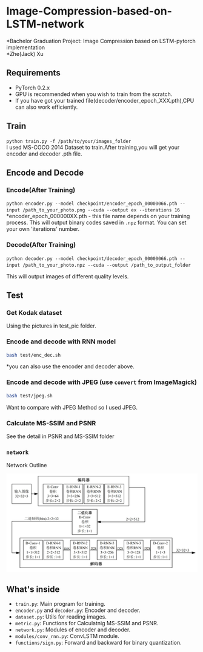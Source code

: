 # Image-Compression-based-on-LSTM-network
*Bachelor Graduation Project: Image Compression based on LSTM-pytorch implementation  
*Zhe(Jack) Xu  

## Requirements
- PyTorch 0.2.x
- GPU is recommended when you wish to train from the scratch.
- If you have got your trained file(decoder/encoder_epoch_XXX.pth),CPU can also work efficiently.

## Train
`
python train.py -f /path/to/your/images_folder
`  
I used MS-COCO 2014 Dataset to train.After training,you will get your encoder and decoder .pth file.

## Encode and Decode
### Encode(After Training)
`
python encoder.py --model checkpoint/encoder_epoch_00000066.pth --input /path_to_your_photo.png --cuda --output ex --iterations 16
`  
*encoder_epoch_000000XX.pth - this file name depends on your training process.
This will output binary codes saved in `.npz` format.
You can set your own 'iterations' number. 

### Decode(After Training)
`
python decoder.py --model checkpoint/decoder_epoch_00000066.pth --input /path_to_your_photo.npz --cuda --output /path_to_output_folder
`  

This will output images of different quality levels.

## Test
### Get Kodak dataset
Using the pictures in test_pic folder.

### Encode and decode with RNN model
```bash
bash test/enc_dec.sh
```
*you can also use the encoder and decoder above.

### Encode and decode with JPEG (use `convert` from ImageMagick)
```bash
bash test/jpeg.sh
```
Want to compare with JPEG Method so I used JPEG.

### Calculate MS-SSIM and PSNR
See the detail in PSNR and MS-SSIM folder

### `network`

Network Outline

![Network](networkpic.jpg)

## What's inside
- `train.py`: Main program for training.
- `encoder.py` and `decoder.py`: Encoder and decoder.
- `dataset.py`: Utils for reading images.
- `metric.py`: Functions for Calculatnig MS-SSIM and PSNR.
- `network.py`: Modules of encoder and decoder.
- `modules/conv_rnn.py`: ConvLSTM module.
- `functions/sign.py`: Forward and backward for binary quantization.

